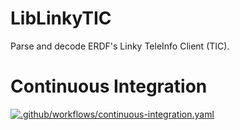# LibLinkyTIC
Parse and decode ERDF's Linky TeleInfo Client (TIC).

Continuous Integration
===
[![.github/workflows/continuous-integration.yaml](https://github.com/yscialom/LibLinkyTIC/actions/workflows/continuous-integration.yaml/badge.svg)](https://github.com/yscialom/LibLinkyTIC/actions/workflows/continuous-integration.yaml)
